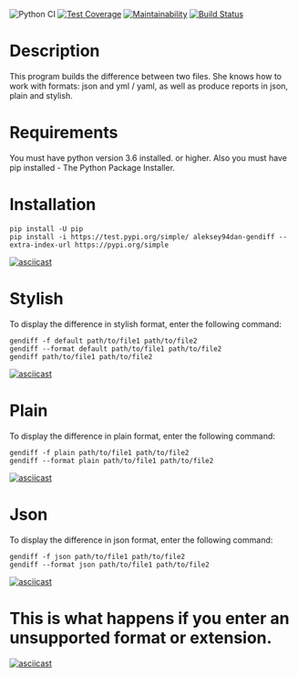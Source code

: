![Python CI](https://github.com/Aleksey94Dan/python-project-lvl2/workflows/Python%20CI/badge.svg?event=push)
[![Test Coverage](https://api.codeclimate.com/v1/badges/33c148e507908cfe14ab/test_coverage)](https://codeclimate.com/github/Aleksey94Dan/python-project-lvl2/test_coverage)
[![Maintainability](https://api.codeclimate.com/v1/badges/33c148e507908cfe14ab/maintainability)](https://codeclimate.com/github/Aleksey94Dan/python-project-lvl2/maintainability)
[![Build Status](https://travis-ci.org/Aleksey94Dan/python-project-lvl2.svg?branch=master)](https://travis-ci.org/Aleksey94Dan/python-project-lvl2)


# Description

This program builds the difference between two files. She knows how to work with formats: json and yml / yaml, as well as produce reports in json, plain and stylish.

# Requirements

You must have python version 3.6 installed. or higher.
Also you must have pip installed - The Python Package Installer.

# Installation

    pip install -U pip
    pip install -i https://test.pypi.org/simple/ aleksey94dan-gendiff --extra-index-url https://pypi.org/simple

[![asciicast](https://asciinema.org/a/xKA6NvXMSEtydAgtxGvFVP4NL.svg)](https://asciinema.org/a/xKA6NvXMSEtydAgtxGvFVP4NL)

# Stylish

To display the difference in stylish format, enter the following command:

    gendiff -f default path/to/file1 path/to/file2
    gendiff --format default path/to/file1 path/to/file2
    gendiff path/to/file1 path/to/file2

[![asciicast](https://asciinema.org/a/vuNJQWw3cX2N4tXpFJAiD9biA.svg)](https://asciinema.org/a/vuNJQWw3cX2N4tXpFJAiD9biA)

# Plain

To display the difference in plain format, enter the following command:

    gendiff -f plain path/to/file1 path/to/file2
    gendiff --format plain path/to/file1 path/to/file2

[![asciicast](https://asciinema.org/a/Czl8Bn2DKhBvWR6HZDZr9nHEx.svg)](https://asciinema.org/a/Czl8Bn2DKhBvWR6HZDZr9nHEx)


# Json
To display the difference in json format, enter the following command:

    gendiff -f json path/to/file1 path/to/file2
    gendiff --format json path/to/file1 path/to/file2

[![asciicast](https://asciinema.org/a/Axx2cEeOSlJS3Br18gVXtLPrn.svg)](https://asciinema.org/a/Axx2cEeOSlJS3Br18gVXtLPrn)

# This is what happens if you enter an unsupported format or extension.

[![asciicast](https://asciinema.org/a/yCzPhgIS9nS8tXKMQiozJCuR1.svg)](https://asciinema.org/a/yCzPhgIS9nS8tXKMQiozJCuR1)

